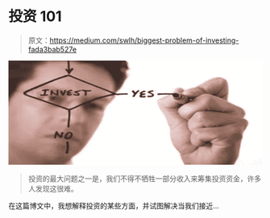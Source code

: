 # 投资 101

> 原文：<https://medium.com/swlh/biggest-problem-of-investing-fada3bab527e>

![](img/851802a2edfcd34355632ccc45204030.png)

> 投资的最大问题之一是，我们不得不牺牲一部分收入来筹集投资资金，许多人发现这很难。

在这篇博文中，我想解释投资的某些方面，并试图解决当我们接近…